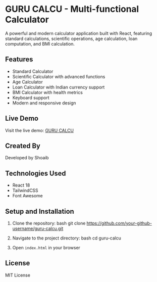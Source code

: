 # GURU CALCU - Multi-functional Calculator

A powerful and modern calculator application built with React, featuring standard calculations, scientific operations, age calculation, loan computation, and BMI calculation.

## Features

- Standard Calculator
- Scientific Calculator with advanced functions
- Age Calculator
- Loan Calculator with Indian currency support
- BMI Calculator with health metrics
- Keyboard support
- Modern and responsive design

## Live Demo

Visit the live demo: [GURU CALCU](https://your-github-username.github.io/guru-calcu)

## Created By

Developed by Shoaib

## Technologies Used

- React 18
- TailwindCSS
- Font Awesome

## Setup and Installation

1. Clone the repository:
bash
git clone https://github.com/your-github-username/guru-calcu.git


2. Navigate to the project directory:
bash
cd guru-calcu


3. Open `index.html` in your browser

## License

MIT License
